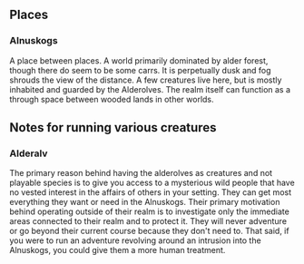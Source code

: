## Places

### Alnuskogs
A place between places. A world primarily dominated by alder forest, though there do seem to be some carrs. It is perpetually dusk and fog shrouds the view of the distance. A few creatures live here, but is mostly inhabited and guarded by the Alderolves. The realm itself can function as a through space between wooded lands in other worlds.

## Notes for running various creatures

### Alderalv
The primary reason behind having the alderolves as creatures and not playable species is to give you access to a mysterious wild people that have no vested interest in the affairs of others in your setting. They can get most everything they want or need in the Alnuskogs. Their primary motivation behind operating outside of their realm is to investigate only the immediate areas connected to their realm and to protect it. They will never adventure or go beyond their current course because they don't need to. That said, if you were to run an adventure revolving around an intrusion into the Alnuskogs, you could give them a more human treatment.
